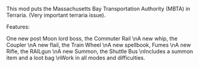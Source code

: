 This mod puts the Massachusetts Bay Transportation Authority (MBTA) in Terraria. (Very important terraria issue).

Features:

One new post Moon lord boss, the Commuter Rail
\nA new whip, the Coupler
\nA new flail, the Train Wheel
\nA new spellbook, Fumes
\nA new Rifle, the RAILgun
\nA new Summon, the Shuttle Bus
\nIncludes a summon item and a loot bag
\nWork in all modes and difficulties.
